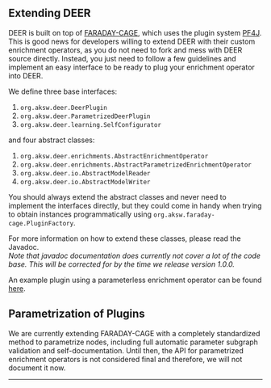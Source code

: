 ## Extending DEER

DEER is built on top of [FARADAY-CAGE](https://github.com/dice-group/faraday-cage), which uses the
plugin system [PF4J](https://github.com/decebals/pf4j).  
This is good news for developers willing to extend DEER with their custom enrichment operators,
as you do not need to fork and mess with DEER source directly.
Instead, you just need to follow a few guidelines and implement an easy interface to be ready to
plug your enrichment operator into DEER.  

We define three base interfaces:
 
 1. `org.aksw.deer.DeerPlugin` 
 2. `org.aksw.deer.ParametrizedDeerPlugin`
 3. `org.aksw.deer.learning.SelfConfigurator`
 
and four abstract classes:

 1. `org.aksw.deer.enrichments.AbstractEnrichmentOperator`
 2. `org.aksw.deer.enrichments.AbstractParametrizedEnrichmentOperator`
 3. `org.aksw.deer.io.AbstractModelReader`
 4. `org.aksw.deer.io.AbstractModelWriter`
 
You should always extend the abstract classes and never need to implement the interfaces directly,
but they could come in handy when trying to obtain instances programmatically using 
`org.aksw.faraday-cage.PluginFactory`.

For more information on how to extend these classes, please read the Javadoc.  
 *Note that javadoc documentation does currently not cover a lot of the code base. This will
 be corrected for by the time we release version 1.0.0.* 

An example plugin using a parameterless enrichment
operator can be found [here](https://github.com/dice-group/deer/tree/master/examples/simple-plugin-example/).

## Parametrization of Plugins

We are currently extending FARADAY-CAGE with a completely standardized method to parametrize nodes,
including full automatic parameter subgraph validation and self-documentation.
Until then, the API for parametrized enrichment operators is not considered final and therefore,
we will not document it now.

--- 